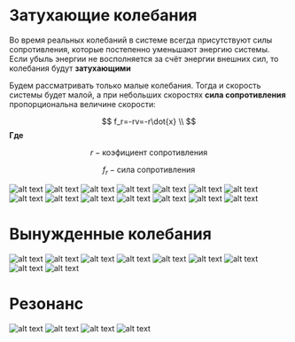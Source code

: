 # Затухающие колебания
Во время реальных колебаний в системе всегда присутствуют силы сопротивления, которые постепенно уменьшают энергию системы. Если убыль энергии не восполняется за счёт энергии внешних сил, то колебания будут **затухающими** 
  
Будем рассматривать только малые колебания. Тогда и скорость системы будет малой, а при небольших скоростях **сила сопротивления** пропорциональна величине скорости:

$$
f_r=-rv=-r\dot{x} \\
$$
**Где**

$$
r - \text{коэфициент сопротивления}
$$

$$
f_r - \text{сила сопротивления}
$$

![alt text](image.png)
![alt text](image-1.png)
![alt text](image-2.png)
![alt text](image-3.png)
![alt text](image-4.png)
![alt text](image-5.png)
![alt text](image-6.png)
![alt text](image-7.png)
![alt text](image-8.png)
![alt text](image-9.png)
![alt text](image-10.png)
![alt text](image-11.png)
![alt text](image-12.png)
![alt text](image-13.png)

# Вынужденные колебания

![alt text](image-14.png)
![alt text](image-15.png)
![alt text](image-16.png)
![alt text](image-17.png)
![alt text](image-18.png)
![alt text](image-19.png)
![alt text](image-20.png)
![alt text](image-21.png)
![alt text](image-22.png)

# Резонанс

![alt text](image-23.png)
![alt text](image-24.png)
![alt text](image-25.png)
![alt text](image-26.png)